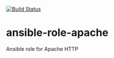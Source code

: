 [![Build Status](https://travis-ci.org/twentyeightlabs/ansible-role-apache.svg?branch=master)](https://travis-ci.org/twentyeightlabs/ansible-role-apache)

# ansible-role-apache
Ansible role for Apache HTTP
